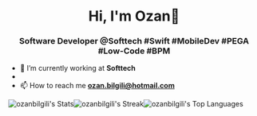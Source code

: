 <h1 align="center">Hi, I'm Ozan👋</h1>
<h3 align="center">Software Developer @Softtech #Swift #MobileDev #PEGA #Low-Code #BPM </h3>

- 🔭 I’m currently working at **Softtech**
- 
- 📫 How to reach me **ozan.bilgili@hotmail.com**

![ozanbilgili's Stats](https://github-readme-stats.vercel.app/api?username=ozanbilgili&theme=vue-dark&show_icons=true&hide_border=true&count_private=true)![ozanbilgili's Streak](https://github-readme-streak-stats.herokuapp.com/?user=ozanbilgili&theme=vue-dark&hide_border=true)![ozanbilgili's Top Languages](https://github-readme-stats.vercel.app/api/top-langs/?username=ozanbilgili&theme=vue-dark&show_icons=true&hide_border=true&layout=compact)
